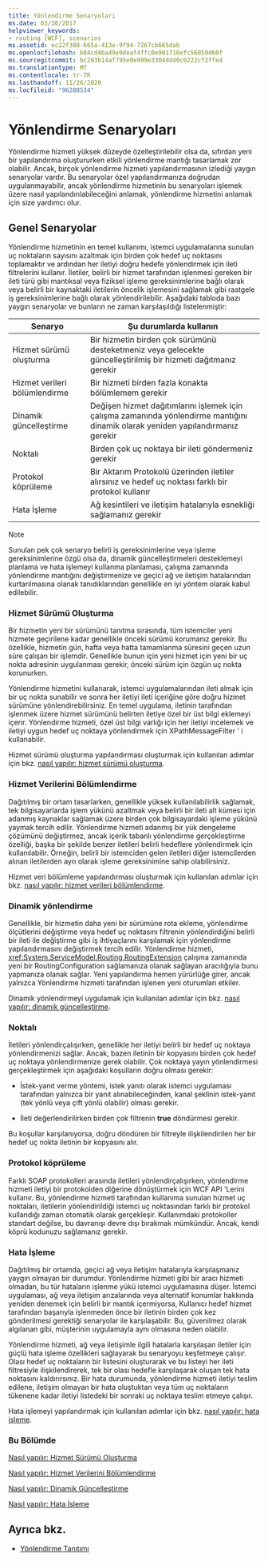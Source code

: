 ```yaml
---
title: Yönlendirme Senaryoları
ms.date: 03/30/2017
helpviewer_keywords:
- routing [WCF], scenarios
ms.assetid: ec22f308-665a-413e-9f94-7267cb665dab
ms.openlocfilehash: b84cd4ba49e9deaf4ffc0e901716efc56059d60f
ms.sourcegitcommit: bc293b14af795e0e999e3304dd40c0222cf2ffe4
ms.translationtype: MT
ms.contentlocale: tr-TR
ms.lasthandoff: 11/26/2020
ms.locfileid: "96288534"
---
```

# <a name="routing-scenarios"></a>Yönlendirme Senaryoları

Yönlendirme hizmeti yüksek düzeyde özelleştirilebilir olsa da, sıfırdan yeni bir yapılandırma oluştururken etkili yönlendirme mantığı tasarlamak zor olabilir.  Ancak, birçok yönlendirme hizmeti yapılandırmasının izlediği yaygın senaryolar vardır. Bu senaryolar özel yapılandırmanıza doğrudan uygulanmayabilir, ancak yönlendirme hizmetinin bu senaryoları işlemek üzere nasıl yapılandırılabileceğini anlamak, yönlendirme hizmetini anlamak için size yardımcı olur.  
  
## <a name="common-scenarios"></a>Genel Senaryolar  

 Yönlendirme hizmetinin en temel kullanımı, istemci uygulamalarına sunulan uç noktaların sayısını azaltmak için birden çok hedef uç noktasını toplamaktır ve ardından her iletiyi doğru hedefe yönlendirmek için ileti filtrelerini kullanır. İletiler, belirli bir hizmet tarafından işlenmesi gereken bir ileti türü gibi mantıksal veya fiziksel işleme gereksinimlerine bağlı olarak veya belirli bir kaynaktaki iletilerin öncelik işlemesini sağlamak gibi rastgele iş gereksinimlerine bağlı olarak yönlendirilebilir. Aşağıdaki tabloda bazı yaygın senaryolar ve bunların ne zaman karşılaşıldığı listelenmiştir:  
  
|Senaryo|Şu durumlarda kullanın|  
|--------------|--------------|  
|Hizmet sürümü oluşturma|Bir hizmetin birden çok sürümünü desteketmeniz veya gelecekte güncelleştirilmiş bir hizmeti dağıtmanız gerekir|  
|Hizmet verileri bölümlendirme|Bir hizmeti birden fazla konakta bölümlemem gerekir|  
|Dinamik güncelleştirme|Değişen hizmet dağıtımlarını işlemek için çalışma zamanında yönlendirme mantığını dinamik olarak yeniden yapılandırmanız gerekir|  
|Noktalı|Birden çok uç noktaya bir ileti göndermeniz gerekir|  
|Protokol köprüleme|Bir Aktarım Protokolü üzerinden iletiler alırsınız ve hedef uç noktası farklı bir protokol kullanır|  
|Hata İşleme|Ağ kesintileri ve iletişim hatalarıyla esnekliği sağlamanız gerekir|  
  
> [!NOTE]
> Sunulan pek çok senaryo belirli iş gereksinimlerine veya işleme gereksinimlerine özgü olsa da, dinamik güncelleştirmeleri desteklemeyi planlama ve hata işlemeyi kullanma planlaması, çalışma zamanında yönlendirme mantığını değiştirmenize ve geçici ağ ve iletişim hatalarından kurtarılmasına olanak tanıdıklarından genellikle en iyi yöntem olarak kabul edilebilir.  
  
### <a name="service-versioning"></a>Hizmet Sürümü Oluşturma  

 Bir hizmetin yeni bir sürümünü tanıtma sırasında, tüm istemciler yeni hizmete geçirilene kadar genellikle önceki sürümü korumanız gerekir. Bu özellikle, hizmetin gün, hafta veya hatta tamamlanma süresini geçen uzun süre çalışan bir işlemdir. Genellikle bunun için yeni hizmet için yeni bir uç nokta adresinin uygulanması gerekir, önceki sürüm için özgün uç nokta korunurken.  
  
 Yönlendirme hizmetini kullanarak, istemci uygulamalarından ileti almak için bir uç nokta sunabilir ve sonra her iletiyi ileti içeriğine göre doğru hizmet sürümüne yönlendirebilirsiniz. En temel uygulama, iletinin tarafından işlenmek üzere hizmet sürümünü belirten iletiye özel bir üst bilgi eklemeyi içerir. Yönlendirme hizmeti, özel üst bilgi varlığı için her iletiyi incelemek ve iletiyi uygun hedef uç noktaya yönlendirmek için XPathMessageFilter ' i kullanabilir.  
  
 Hizmet sürümü oluşturma yapılandırması oluşturmak için kullanılan adımlar için bkz. [nasıl yapılır: hizmet sürümü oluşturma](how-to-service-versioning.md).
  
### <a name="service-data-partitioning"></a>Hizmet Verilerini Bölümlendirme  

 Dağıtılmış bir ortam tasarlarken, genellikle yüksek kullanılabilirlik sağlamak, tek bilgisayarlarda işlem yükünü azaltmak veya belirli bir ileti alt kümesi için adanmış kaynaklar sağlamak üzere birden çok bilgisayardaki işleme yükünü yaymak tercih edilir. Yönlendirme hizmeti adanmış bir yük dengeleme çözümünü değiştirmez, ancak içerik tabanlı yönlendirme gerçekleştirme özelliği, başka bir şekilde benzer iletileri belirli hedeflere yönlendirmek için kullanılabilir. Örneğin, belirli bir istemciden gelen iletileri diğer istemcilerden alınan iletilerden ayrı olarak işleme gereksinimine sahip olabilirsiniz.  
  
 Hizmet veri bölümleme yapılandırması oluşturmak için kullanılan adımlar için bkz. [nasıl yapılır: hizmet verileri bölümlendirme](how-to-service-data-partitioning.md).  
  
### <a name="dynamic-routing"></a>Dinamik yönlendirme  

 Genellikle, bir hizmetin daha yeni bir sürümüne rota ekleme, yönlendirme ölçütlerini değiştirme veya hedef uç noktasını filtrenin yönlendirdiğini belirli bir ileti ile değiştirme gibi iş ihtiyaçlarını karşılamak için yönlendirme yapılandırmasını değiştirmek tercih edilir. Yönlendirme hizmeti, <xref:System.ServiceModel.Routing.RoutingExtension> çalışma zamanında yeni bir RoutingConfiguration sağlamanıza olanak sağlayan aracılığıyla bunu yapmanıza olanak sağlar. Yeni yapılandırma hemen yürürlüğe girer, ancak yalnızca Yönlendirme hizmeti tarafından işlenen yeni oturumları etkiler.  
  
 Dinamik yönlendirmeyi uygulamak için kullanılan adımlar için bkz. [nasıl yapılır: dinamik güncelleştirme](how-to-dynamic-update.md).
  
### <a name="multicast"></a>Noktalı  

 İletileri yönlendirçalışırken, genellikle her iletiyi belirli bir hedef uç noktaya yönlendirmenizi sağlar.  Ancak, bazen iletinin bir kopyasını birden çok hedef uç noktaya yönlendirmenize gerek olabilir. Çok noktaya yayın yönlendirmesi gerçekleştirmek için aşağıdaki koşulların doğru olması gerekir:  
  
- İstek-yanıt verme yöntemi, istek yanıtı olarak istemci uygulaması tarafından yalnızca bir yanıt alınabileceğinden, kanal şeklinin istek-yanıt (tek yönlü veya çift yönlü olabilir) olması gerekir.  
  
- İleti değerlendirilirken birden çok filtrenin **true** döndürmesi gerekir.  
  
 Bu koşullar karşılanıyorsa, doğru döndüren bir filtreyle ilişkilendirilen her bir hedef uç nokta iletinin bir kopyasını alır.  
  
### <a name="protocol-bridging"></a>Protokol köprüleme  

 Farklı SOAP protokolleri arasında iletileri yönlendirçalışırken, yönlendirme hizmeti iletiyi bir protokolden diğerine dönüştürmek için WCF API 'Lerini kullanır. Bu, yönlendirme hizmeti tarafından kullanıma sunulan hizmet uç noktaları, iletilerin yönlendirildiği istemci uç noktasından farklı bir protokol kullandığı zaman otomatik olarak gerçekleşir. Kullanımdaki protokoller standart değilse, bu davranışı devre dışı bırakmak mümkündür. Ancak, kendi köprü kodunuzu sağlamanız gerekir.
  
### <a name="error-handling"></a>Hata İşleme  

 Dağıtılmış bir ortamda, geçici ağ veya iletişim hatalarıyla karşılaşmanız yaygın olmayan bir durumdur. Yönlendirme hizmeti gibi bir aracı hizmeti olmadan, bu tür hataların işlenme yükü istemci uygulamasına düşer. İstemci uygulaması, ağ veya iletişim arızalarında veya alternatif konumlar hakkında yeniden denemek için belirli bir mantık içermiyorsa, Kullanıcı hedef hizmet tarafından başarıyla işlenmeden önce bir iletinin birden çok kez gönderilmesi gerektiği senaryolar ile karşılaşabilir. Bu, güvenilmez olarak algılanan gibi, müşterinin uygulamayla aynı olmasına neden olabilir.  
  
 Yönlendirme hizmeti, ağ veya iletişimle ilgili hatalarla karşılaşan iletiler için güçlü hata işleme özellikleri sağlayarak bu senaryoyu keşfetmeye çalışır. Olası hedef uç noktaların bir listesini oluşturarak ve bu listeyi her ileti filtresiyle ilişkilendirerek, tek bir olası hedefle karşılaşarak oluşan tek hata noktasını kaldırırsınız. Bir hata durumunda, yönlendirme hizmeti iletiyi teslim edilene, iletişim olmayan bir hata oluştuktan veya tüm uç noktaların tükenene kadar iletiyi listedeki bir sonraki uç noktaya teslim etmeye çalışır.  
  
 Hata işlemeyi yapılandırmak için kullanılan adımlar için bkz. [nasıl yapılır: hata işleme](how-to-error-handling.md).
  
### <a name="in-this-section"></a>Bu Bölümde  

 [Nasıl yapılır: Hizmet Sürümü Oluşturma](how-to-service-versioning.md)  
  
 [Nasıl yapılır: Hizmet Verilerini Bölümlendirme](how-to-service-data-partitioning.md)  
  
 [Nasıl yapılır: Dinamik Güncelleştirme](how-to-dynamic-update.md)  
  
 [Nasıl yapılır: Hata İşleme](how-to-error-handling.md)  
  
## <a name="see-also"></a>Ayrıca bkz.

- [Yönlendirme Tanıtımı](routing-introduction.md)
